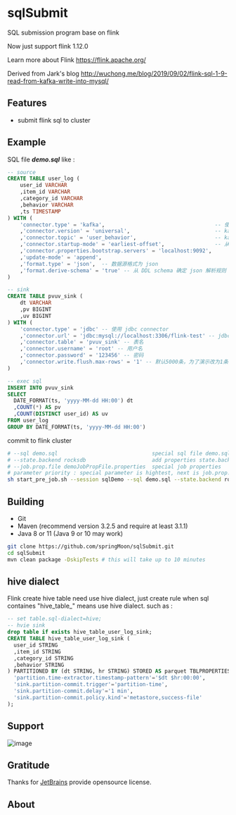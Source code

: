 # sqlSubmit

SQL submission program base on flink

Now just support flink 1.12.0

Learn more about Flink https://flink.apache.org/

Derived from Jark's blog http://wuchong.me/blog/2019/09/02/flink-sql-1-9-read-from-kafka-write-into-mysql/

## Features

* submit flink sql to cluster

## Example

SQL file ***demo.sql*** like : 
```sql
-- source
CREATE TABLE user_log (
    user_id VARCHAR
    ,item_id VARCHAR
    ,category_id VARCHAR
    ,behavior VARCHAR
    ,ts TIMESTAMP
) WITH (
    'connector.type' = 'kafka',                                   -- 使用 kafka connector
    ,'connector.version' = 'universal',                           -- kafka 版本，universal 支持 0.11 以上的版本
    ,'connector.topic' = 'user_behavior',                         -- kafka topic
    ,'connector.startup-mode' = 'earliest-offset',                -- 从起始 offset 开始读取
    ,'connector.properties.bootstrap.servers' = 'localhost:9092', 
    ,'update-mode' = 'append',
    ,'format.type' = 'json',  -- 数据源格式为 json
    ,'format.derive-schema' = 'true' -- 从 DDL schema 确定 json 解析规则
)

-- sink
CREATE TABLE pvuv_sink (
    dt VARCHAR
    ,pv BIGINT
    ,uv BIGINT
) WITH (
    'connector.type' = 'jdbc' -- 使用 jdbc connector
    ,'connector.url' = 'jdbc:mysql://localhost:3306/flink-test' -- jdbc url
    ,'connector.table' = 'pvuv_sink' -- 表名
    ,'connector.username' = 'root' -- 用户名
    ,'connector.password' = '123456' -- 密码
    ,'connector.write.flush.max-rows' = '1' -- 默认5000条，为了演示改为1条
)

-- exec sql
INSERT INTO pvuv_sink
SELECT
  DATE_FORMAT(ts, 'yyyy-MM-dd HH:00') dt
  ,COUNT(*) AS pv
  ,COUNT(DISTINCT user_id) AS uv
FROM user_log
GROUP BY DATE_FORMAT(ts, 'yyyy-MM-dd HH:00')

```

commit to flink cluster

```bash
# --sql demo.sql                              special sql file demo.sql
# --state.backend rocksdb                     add properties state.backend as rocksdb
# --job.prop.file demoJobPropFile.properties  special job properties
# parameter priority : special parameter is hightest, next is job.prop.file, default properties [sqlSubmit.properties] last
sh start_pre_job.sh --session sqlDemo --sql demo.sql --state.backend rocksdb --job.prop.file demoJobPropFile.properties

```

## Building 

* Git
* Maven (recommend version 3.2.5 and require at least 3.1.1)
* Java 8 or 11 (Java 9 or 10 may work)

```bash
git clone https://github.com/springMoon/sqlSubmit.git
cd sqlSubmit
mvn clean package -DskipTests # this will take up to 10 minutes

```
## hive dialect

Flink create hive table need use hive dialect, just create rule when sql containes "hive_table_" means use hive dialect. such as :

```sql
-- set table.sql-dialect=hive;
-- hvie sink
drop table if exists hive_table_user_log_sink;
CREATE TABLE hive_table_user_log_sink (
  user_id STRING
  ,item_id STRING
  ,category_id STRING
  ,behavior STRING
) PARTITIONED BY (dt STRING, hr STRING) STORED AS parquet TBLPROPERTIES (
  'partition.time-extractor.timestamp-pattern'='$dt $hr:00:00',
  'sink.partition-commit.trigger'='partition-time',
  'sink.partition-commit.delay'='1 min',
  'sink.partition-commit.policy.kind'='metastore,success-file'
);

```


## Support

![image](https://github.com/springMoon/sqlSubmit/blob/master/doc/picture/gzh.png)

## Gratitude

Thanks for [JetBrains](https://www.jetbrains.com/?from=sqlSubmit) provide  opensource license.

## About
